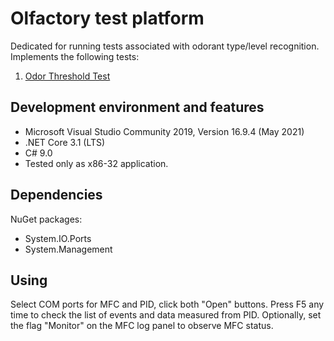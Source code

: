 # Olfactory test platform

Dedicated for running tests associated with odorant type/level recognition.
Implements the following tests:
1. [Odor Threshold Test](https://www.google.com/url?sa=t&rct=j&q=&esrc=s&source=web&cd=&cad=rja&uact=8&ved=2ahUKEwiD9LbT3eHwAhX_hf0HHQRkBgoQFjAAegQIAhAD&url=https%3A%2F%2Fpubmed.ncbi.nlm.nih.gov%2F9056084%2F&usg=AOvVaw1iUPjwuMuh9dTPXtWpaVxh)

## Development environment and features

- Microsoft Visual Studio Community 2019, Version 16.9.4 (May 2021)
- .NET Core 3.1 (LTS)
- C# 9.0
- Tested only as x86-32 application.

## Dependencies

NuGet packages:
- System.IO.Ports
- System.Management

## Using

Select COM ports for MFC and PID, click both "Open" buttons.
Press F5 any time to check the list of events and data measured from PID.
Optionally, set the flag "Monitor" on the MFC log panel to observe MFC status.